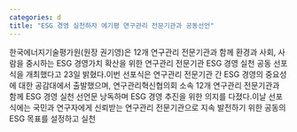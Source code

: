 ```yaml
---
categories: d
title: "ESG 경영 실천하자 에기평 연구관리 전문기관과 공동선언"
---
```

한국에너지기술평가원(원장 권기영)은 12개 연구관리 전문기관과 함께 환경과 사회, 사람을 중시하는 ESG 경영가치 확산을 위한 연구관리 전문기관 ESG 경영 실천 공동 선포식을 개최했다고 23일 밝혔다.이번 선포식은 연구관리 전문기관 간 ESG 경영의 중요성에 대한 공감대에서 출발했으며, 연구관리혁신협의회 소속 12개 연구관리 전문기관과 함께 ESG 경영 실천 선언문 낭독하며 ESG 경영 추진을 위한 의지를 다졌다.이날 선포식에는 국민과 연구자에게 신뢰받는 연구관리 전문기관으로 지속 발전하기 위한 공동의 ESG 목표를 설정하고 실천